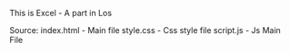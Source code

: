 This is Excel - A part in Los

Source:
index.html - Main file
style.css - Css style file
script.js - Js Main File
